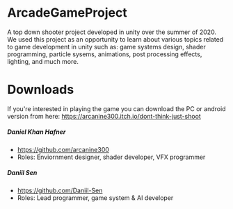 # ArcadeGameProject
A top down shooter project developed in unity over the summer of 2020. We used this project as an opportunity to learn about various topics related to game development in unity such as: game systems design, shader programming, particle sysems, animations, post processing effects, lighting, and much more.

# Downloads
If you're interested in playing the game you can download the PC or android version from here: https://arcanine300.itch.io/dont-think-just-shoot

##### Daniel Khan Hafner
* https://github.com/arcanine300
* Roles: Enviornment designer, shader developer, VFX programmer
##### Daniil Sen
* https://github.com/Daniil-Sen
* Roles: Lead programmer, game system & AI developer 
